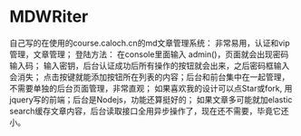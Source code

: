# MDWRiter

自己写的在使用的course.caloch.cn的md文章管理系统：
非常易用，认证和vip管理，文章管理；
登陆方法： 在console里面输入 admin()，页面就会出现密码输入码；
输入密钥，后台认证成功后所有操作的按钮就会出来，之后密码框输入会消失；
点击按键就能添加按钮所在列表的内容；后台和前台集中在一起管理，不需要单独的后台页面管理，非常直观；
如果喜欢我的设计可以点Star或fork, 用jquery写的前端；后台是Nodejs，功能还算挺好的；
如果文章多可能就加elastic search缓存文章内容，后台读取接口全用异步操作了，现在还不需要，毕竟它还小。
